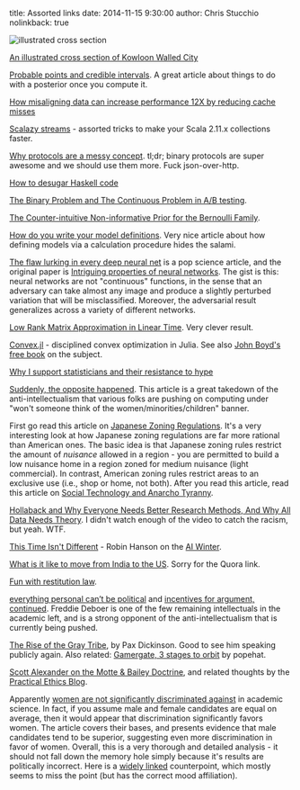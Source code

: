 title: Assorted links
date: 2014-11-15 9:30:00
author: Chris Stucchio
nolinkback: true

![illustrated cross section](http://www.thisiscolossal.com/wp-content/uploads/2014/11/map-small.jpg)

[An illustrated cross section of Kowloon Walled City](http://www.thisiscolossal.com/2014/11/an-illustrated-cross-section-of-hong-kongs-infamous-kowloon-walled-city/?utm_source=feedburner&utm_medium=feed&utm_campaign=Feed%3A+colossal+%28Colossal%29)

[Probable points and credible intervals](http://www.sumsar.net/blog/2014/10/probable-points-and-credible-intervals-part-one/). A great article about things to do with a posterior once you compute it.

[How misaligning data can increase performance 12X by reducing cache misses](http://danluu.com/3c-conflict/)

[Scalazy streams](https://github.com/ochafik/Scalaxy/tree/master/Streams) - assorted tricks to make your Scala 2.11.x collections faster.

[Why protocols are a messy concept](http://java-is-the-new-c.blogspot.in/2014/10/why-protocols-are-messy-concept.html). tl;dr; binary protocols are super awesome and we should use them more. Fuck json-over-http.

[How to desugar Haskell code](http://www.haskellforall.com/2014/10/how-to-desugar-haskell-code.html)

[The Binary Problem and The Continuous Problem in A/B testing](http://dataorigami.net/blogs/napkin-folding/17543303-the-binary-problem-and-the-continuous-problem-in-a-b-testing).

[The Counter-intuitive Non-informative Prior for the Bernoulli Family](http://www.amstat.org/publications/jse/v12n2/zhu.pdf).

[How do you write your model definitions](http://www.sumsar.net/blog/2013/10/how-do-you-write-your-model-definitions/). Very nice article about how defining models via a calculation procedure hides the salami.

[The flaw lurking in every deep neural net](http://www.i-programmer.info/news/105-artificial-intelligence/7352-the-flaw-lurking-in-every-deep-neural-net.html) is a pop science article, and the original paper is [Intriguing properties of neural networks](http://arxiv.org/pdf/1312.6199v4.pdf). The gist is this: neural networks are not "continuous" functions, in the sense that an adversary can take almost any image and produce a slightly perturbed variation that will be misclassified. Moreover, the adversarial result generalizes across a variety of different networks.

[Low Rank Matrix Approximation in Linear Time](http://arxiv.org/pdf/1410.8802v1.pdf). Very clever result.

[Convex.jl](https://github.com/cvxgrp/Convex.jl) - disciplined convex optimization in Julia. See also [John Boyd's free book](http://web.stanford.edu/~boyd/cvxbook/bv_cvxbook.pdf) on the subject.

[Why I support statisticians and their resistance to hype](http://simplystatistics.org/?p=3501)

[Suddenly, the opposite happened](http://superginbaby.wordpress.com/2014/10/28/suddenly-the-opposite-appeared/). This article is a great takedown of the anti-intellectualism that various folks are pushing on computing under "won't someone think of the women/minorities/children" banner.

First go read this article on [Japanese Zoning Regulations](http://urbankchoze.blogspot.in/2014/04/japanese-zoning.html). It's a very interesting look at how Japanese zoning regulations are far more rational than American ones. The basic idea is that Japanese zoning rules restrict the amount of *nuisance* allowed in a region - you are permitted to build a low nuisance home in a region zoned for medium nuisance (light commercial). In contrast, American zoning rules restrict areas to an exclusive use (i.e., shop or home, not both). After you read this article, read this article on [Social Technology and Anarcho Tyranny](http://www.moreright.net/social-technology-and-anarcho-tyranny/).

[Hollaback and Why Everyone Needs Better Research Methods, And Why All Data Needs Theory](https://medium.com/message/that-catcalling-video-and-why-research-methods-is-such-an-exciting-topic-really-32223ac9c9e8). I didn't watch enough of the video to catch the racism, but yeah. WTF.

[This Time Isn't Different](http://www.overcomingbias.com/2014/11/this-time-isnt-different.html) - Robin Hanson on the [AI Winter](http://en.wikipedia.org/wiki/AI_winter).

[What is it like to move from India to the US](http://www.quora.com/What-is-it-like-to-move-from-India-to-the-US). Sorry for the Quora link.

[Fun with restitution law](http://www.washingtonpost.com/news/volokh-conspiracy/wp/2014/10/28/fun-with-restitution-law/).

[everything personal can’t be political](http://fredrikdeboer.com/2014/10/27/everything-personal-cant-be-political/) and [incentives for argument, continued](http://fredrikdeboer.com/2014/11/03/incentives-for-argument-continued/). Freddie Deboer is one of the few remaining intellectuals in the academic left, and is a strong opponent of the anti-intellectualism that is currently being pushed.

[The Rise of the Gray Tribe](http://paxdickinson.wordpress.com/2014/10/27/the-rise-of-the-grey-tribe/), by Pax Dickinson. Good to see him speaking publicly again. Also related: [Gamergate, 3 stages to orbit](http://www.popehat.com/2014/10/21/gamer-gate-three-stages-to-obit/) by popehat.

[Scott Alexander on the Motte & Bailey Doctrine](http://slatestarcodex.com/2014/11/03/all-in-all-another-brick-in-the-motte/), and related thoughts by the [Practical Ethics Blog](http://blog.practicalethics.ox.ac.uk/2014/09/motte-and-bailey-doctrines/).

Apparently [women are not significantly discriminated against](http://www.psychologicalscience.org/pdf/Women-Academic-Science.pdf) in academic science. In fact, if you assume male and female candidates are equal on average, then it would appear that discrimination significantly favors women. The article covers their bases, and presents evidence that male candidates tend to be superior, suggesting even more discrimination in favor of women. Overall, this is a very thorough and detailed analysis - it should not fall down the memory hole simply because it's results are politically incorrect. Here is a [widely linked](http://www.emilywillinghamphd.com/2014/11/academic-science-is-sexist-we-do-have.html) counterpoint, which mostly seems to miss the point (but has the correct mood affiliation).
